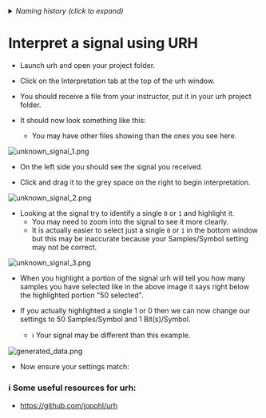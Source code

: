 
<details><summary><i>Naming history (click to expand)</i></summary>
<pre>
2023 May 22: 040_Analyze_unknown_signal.md
</pre>
</details>

# Interpret a signal using URH

- Launch urh and open your project folder.

- Click on the Interpretation tab at the top of the urh window.

- You should receive a file from your instructor, put it in your urh project folder.

- It should now look something like this:
    - You may have other files showing than the ones you see here.

![unknown_signal_1.png](https://github.com/python-can-define-radio/sdr-course/blob/main/classroom_activities/Chx_Misc/Images/unknown_signal_1.png?raw=true) 

- On the left side you should see the signal you received.

- Click and drag it to the grey space on the right to begin interpretation.

![unknown_signal_2.png](https://github.com/python-can-define-radio/sdr-course/blob/main/classroom_activities/Chx_Misc/Images/unknown_signal_2.png?raw=true) 

- Looking at the signal try to identify a single `0` or `1` and highlight it.
    - You may need to zoom into the signal to see it more clearly.
    - It is actually easier to select just a single `0` or `1` in the bottom window but this may be inaccurate because your Samples/Symbol setting may not be correct. 

![unknown_signal_3.png](https://github.com/python-can-define-radio/sdr-course/blob/main/classroom_activities/Chx_Misc/Images/unknown_signal_3.png?raw=true)

- When you highlight a portion of the signal urh will tell you how many samples you have selected like in the above image it says right below the highlighted portion "50 selected".

- If you actually highlighted a single 1 or 0 then we can now change our settings to 50 Samples/Symbol and 1 Bit(s)/Symbol.
    - ℹ️ Your signal may be different than this example.

![generated_data.png](https://github.com/python-can-define-radio/sdr-course/blob/main/classroom_activities/Chx_Misc/Images/generated_data.png?raw=true) 

- Now ensure your settings match:

### ℹ️ Some useful resources for urh:

- https://github.com/jopohl/urh
